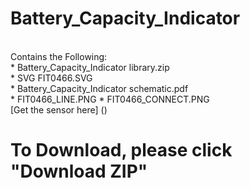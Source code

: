 # Battery_Capacity_Indicator
<br>
Contains the Following:<br>
* Battery_Capacity_Indicator library.zip<br>
* SVG FIT0466.SVG<br>
* Battery_Capacity_Indicator schematic.pdf<br>
* FIT0466_LINE.PNG
* FIT0466_CONNECT.PNG<BR>
[Get the sensor here] ()

# To Download, please click "Download ZIP"
